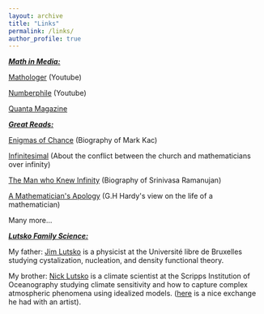 ```yaml
---
layout: archive
title: "Links"
permalink: /links/
author_profile: true
---
```


***<u>Math in Media:</u>***

[Mathologer](https://www.youtube.com/channel/UC1_uAIS3r8Vu6JjXWvastJg) (Youtube)

[Numberphile](https://www.youtube.com/user/numberphile) (Youtube)

[Quanta Magazine](https://www.quantamagazine.org/)

***<u>Great Reads:</u>***

[Enigmas of Chance](https://books.google.com/books/about/Enigmas_of_Chance.html?id=1ZWl39UJWycC) (Biography of Mark Kac)

[Infinitesimal](https://us.macmillan.com/books/9780374534998) (About the conflict between the church and mathematicians over infinity)

[The Man who Knew Infinity](https://www.amazon.com/Man-Who-Knew-Infinity-Ramanujan/dp/1476763496) (Biography of Srinivasa Ramanujan)

[A Mathematician's Apology](https://www.math.ualberta.ca/mss/misc/A%20Mathematician%27s%20Apology.pdf) (G.H Hardy's view on the life of a mathematician) 

Many more...

***<u>Lutsko Family Science:</u>***

  My father: [Jim Lutsko](https://lutsko.com) is a physicist at the Université libre de Bruxelles studying cystalization, nucleation, and density functional theory.
  
  My brother: [Nick Lutsko](https://nicklutsko.github.io/) is a climate scientist at the Scripps Institution of Oceanography studying climate sensitivity and how to capture complex atmospheric phenomena using idealized models. ([here](https://www.artnews.com/art-in-america/interviews/visualizing-climate-change-michael-wang-nick-lutsko-1202681918/) is a nice exchange he had with an artist).

